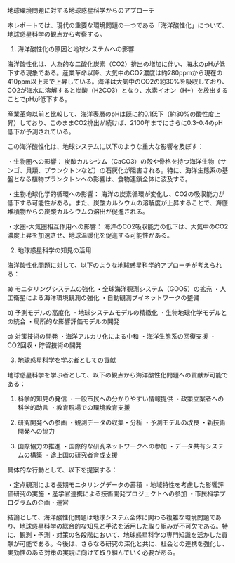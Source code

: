 地球環境問題に対する地球惑星科学からのアプローチ

本レポートでは、現代の重要な環境問題の一つである「海洋酸性化」について、地球惑星科学の観点から考察する。

1. 海洋酸性化の原因と地球システムへの影響

海洋酸性化は、人為的な二酸化炭素（CO2）排出の増加に伴い、海水のpHが低下する現象である。産業革命以降、大気中のCO2濃度は約280ppmから現在の410ppm以上まで上昇している。海洋は大気中のCO2の約30%を吸収しており、CO2が海水に溶解すると炭酸（H2CO3）となり、水素イオン（H+）を放出することでpHが低下する。

産業革命以前と比較して、海洋表層のpHは既に約0.1低下（約30%の酸性度上昇）しており、このままCO2排出が続けば、2100年までにさらに0.3-0.4のpH低下が予測されている。

この海洋酸性化は、地球システムに以下のような重大な影響を及ぼす：

・生物圏への影響：
炭酸カルシウム（CaCO3）の殻や骨格を持つ海洋生物（サンゴ、貝類、プランクトンなど）の石灰化が阻害される。特に、海洋生態系の基盤となる植物プランクトンへの影響は、食物連鎖全体に波及する。

・生物地球化学的循環への影響：
海洋の炭素循環が変化し、CO2の吸収能力が低下する可能性がある。また、炭酸カルシウムの溶解度が上昇することで、海底堆積物からの炭酸カルシウムの溶出が促進される。

・水圏-大気圏相互作用への影響：
海洋のCO2吸収能力の低下は、大気中のCO2濃度上昇を加速させ、地球温暖化を促進する可能性がある。

2. 地球惑星科学の知見の活用

海洋酸性化問題に対して、以下のような地球惑星科学的アプローチが考えられる：

a) モニタリングシステムの強化
・全球海洋観測システム（GOOS）の拡充
・人工衛星による海洋環境観測の強化
・自動観測ブイネットワークの整備

b) 予測モデルの高度化
・地球システムモデルの精緻化
・生物地球化学モデルとの統合
・局所的な影響評価モデルの開発

c) 対策技術の開発
・海洋アルカリ化による中和
・海洋生態系の回復支援
・CO2回収・貯留技術の開発

3. 地球惑星科学を学ぶ者としての貢献

地球惑星科学を学ぶ者として、以下の観点から海洋酸性化問題への貢献が可能である：

1) 科学的知見の発信
・一般市民への分かりやすい情報提供
・政策立案者への科学的助言
・教育現場での環境教育支援

2) 研究開発への参画
・観測データの収集・分析
・予測モデルの改良
・新技術開発への協力

3) 国際協力の推進
・国際的な研究ネットワークへの参加
・データ共有システムの構築
・途上国の研究者育成支援

具体的な行動として、以下を提案する：

・定点観測による長期モニタリングデータの蓄積
・地域特性を考慮した影響評価研究の実施
・産学官連携による技術開発プロジェクトへの参加
・市民科学プログラムの企画・運営

結論として、海洋酸性化問題は地球システム全体に関わる複雑な環境問題であり、地球惑星科学の総合的な知見と手法を活用した取り組みが不可欠である。特に、観測・予測・対策の各段階において、地球惑星科学の専門知識を活かした貢献が可能である。今後は、さらなる研究の深化と共に、社会との連携を強化し、実効性のある対策の実現に向けて取り組んでいく必要がある。